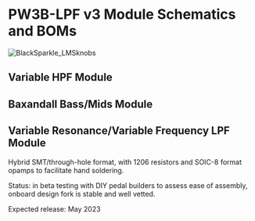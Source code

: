 # PW3B-LPF v3 Module Schematics and BOMs

![BlackSparkle_LMSknobs](https://user-images.githubusercontent.com/127763821/230927975-94841ea7-f9f9-44e9-9ad1-54dd07ecd596.JPG)

## Variable HPF Module

## Baxandall Bass/Mids Module

## Variable Resonance/Variable Frequency LPF Module

Hybrid SMT/through-hole format, with 1206 resistors and SOIC-8 format opamps to facilitate hand soldering.

Status: in beta testing with DIY pedal builders to assess ease of assembly, onboard design fork is stable and well vetted.

Expected release: May 2023
